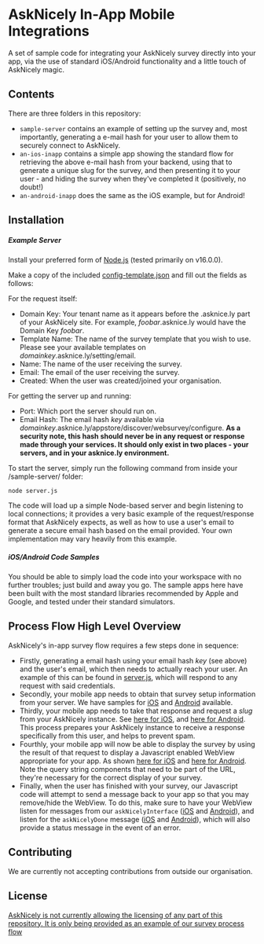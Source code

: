 # AskNicely In-App Mobile Integrations

A set of sample code for integrating your AskNicely survey directly into your app, via the use of standard iOS/Android functionality and a little touch of AskNicely magic.

## Contents
There are three folders in this repository:
- `sample-server` contains an example of setting up the survey and, most importantly, generating a e-mail hash for your user to allow them to securely connect to AskNicely.
- `an-ios-inapp` contains a simple app showing the standard flow for retrieving the above e-mail hash from your backend, using that to generate a unique slug for the survey, and then presenting it to your user - and hiding the survey when they've completed it (positively, no doubt!)
- `an-android-inapp` does the same as the iOS example, but for Android!

## Installation

##### Example Server
Install your preferred form of [Node.js](https://nodejs.org/en/download/) (tested primarily on v16.0.0).

Make a copy of the included [config-template.json](/sample-server/config-template.json) and fill out the fields as follows:

For the request itself:
 - Domain Key:  Your tenant name as it appears before the .asknice.ly part of your AskNicely site.  For example, *foobar*.asknice.ly would have the Domain Key *foobar*.
 - Template Name:  The name of the survey template that you wish to use.  Please see your available templates on *domainkey*.asknice.ly/setting/email.
 - Name: The name of the user receiving the survey.
 - Email: The email of the user receiving the survey.
 - Created: When the user was created/joined your organisation.

For getting the server up and running:
 - Port:  Which port the server should run on.
 - Email Hash:  The email hash *key* available via *domainkey*.asknice.ly/appstore/discover/websurvey/configure.  **As a security note, this hash should never be in any request or response made through your services.  It should only exist in two places - your servers, and in your asknice.ly environment.**

To start the server, simply run the following command from inside your /sample-server/ folder:
```
node server.js
```
The code will load up a simple Node-based server and begin listening to local connections; it provides a very basic example of the request/response format that AskNicely expects, as well as how to use a user's email to generate a secure email hash based on the email provided.  Your own implementation may vary heavily from this example.

##### iOS/Android Code Samples
You should be able to simply load the code into your workspace with no further troubles; just build and away you go.  The sample apps here have been built with the most standard libraries recommended by Apple and Google, and tested under their standard simulators.

## Process Flow High Level Overview
AskNicely's in-app survey flow requires a few steps done in sequence:
 - Firstly, generating a email hash using your email hash *key* (see above) and the user's email, which then needs to actually reach your user.  An example of this can be found in [server.js](/sample-server/server.js), which will respond to any request with said credentials.
 - Secondly, your mobile app needs to obtain that survey setup information from your server.  We have samples for [iOS](https://github.com/asknicely/asknicely-mobile-inapp-samples/blob/c0d1796e35717cf6ecb01eb37bfd667901f8bd82/an-ios-inapp/an-ios-inapp/AskNicelyClient.swift#L10) and [Android](https://github.com/asknicely/asknicely-mobile-inapp-samples/blob/c0d1796e35717cf6ecb01eb37bfd667901f8bd82/an-android-inapp/app/src/main/java/com/example/an_android_inapp/MainActivity.kt#L80) available.
 - Thirdly, your mobile app needs to take that response and request a *slug* from your AskNicely instance.  See [here for iOS](https://github.com/asknicely/asknicely-mobile-inapp-samples/blob/c0d1796e35717cf6ecb01eb37bfd667901f8bd82/an-ios-inapp/an-ios-inapp/AskNicelyClient.swift#L29), and [here for Android](https://github.com/asknicely/asknicely-mobile-inapp-samples/blob/c0d1796e35717cf6ecb01eb37bfd667901f8bd82/an-android-inapp/app/src/main/java/com/example/an_android_inapp/MainActivity.kt#L98).  This process prepares your AskNicely instance to receive a response specifically from this user, and helps to prevent spam.
 - Fourthly, your mobile app will now be able to display the survey by using the result of that request to display a Javascript enabled WebView appropriate for your app.  As shown [here for iOS](https://github.com/asknicely/asknicely-mobile-inapp-samples/blob/c0d1796e35717cf6ecb01eb37bfd667901f8bd82/an-ios-inapp/an-ios-inapp/AskNicelySurveyView.swift#L23) and [here for Android](https://github.com/asknicely/asknicely-mobile-inapp-samples/blob/c0d1796e35717cf6ecb01eb37bfd667901f8bd82/an-android-inapp/app/src/main/java/com/example/an_android_inapp/MainActivity.kt#L132).  Note the query string components that need to be part of the URL, they're necessary for the correct display of your survey.
 - Finally, when the user has finished with your survey, our Javascript code will attempt to send a message back to your app so that you may remove/hide the WebView.  To do this, make sure to have your WebView listen for messages from our `askNicelyInterface` ([iOS](https://github.com/asknicely/asknicely-mobile-inapp-samples/blob/c0d1796e35717cf6ecb01eb37bfd667901f8bd82/an-ios-inapp/an-ios-inapp/AskNicelySurveyView.swift#L30) and [Android](https://github.com/asknicely/asknicely-mobile-inapp-samples/blob/c0d1796e35717cf6ecb01eb37bfd667901f8bd82/an-android-inapp/app/src/main/java/com/example/an_android_inapp/MainActivity.kt#L125)), and listen for the `askNicelyDone` message ([iOS](https://github.com/asknicely/asknicely-mobile-inapp-samples/blob/c0d1796e35717cf6ecb01eb37bfd667901f8bd82/an-ios-inapp/an-ios-inapp/AskNicelySurveyView.swift#L48) and [Android](https://github.com/asknicely/asknicely-mobile-inapp-samples/blob/c0d1796e35717cf6ecb01eb37bfd667901f8bd82/an-android-inapp/app/src/main/java/AskNicelyAppInterface.java#L27)), which will also provide a status message in the event of an error.


## Contributing
We are currently not accepting contributions from outside our organisation.

## License
[AskNicely is not currently allowing the licensing of any part of this repository.  It is only being provided as an example of our survey process flow](https://choosealicense.com/no-permission/)